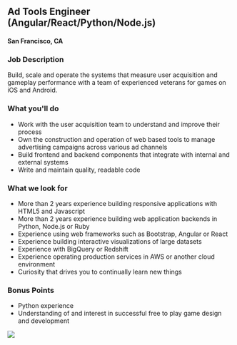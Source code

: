 ## Ad Tools Engineer (Angular/React/Python/Node.js)
#### San Francisco, CA

### Job Description
Build, scale and operate the systems that measure user acquisition and gameplay performance with a team of experienced veterans for games on iOS and Android.

### What you'll do
+ Work with the user acquisition team to understand and improve their process
+ Own the construction and operation of web based tools to manage advertising campaigns across various ad channels
+ Build frontend and backend components that integrate with internal and external systems
+ Write and maintain quality, readable code

### What we look for
+ More than 2 years experience building responsive applications with HTML5 and Javascript
+ More than 2  years experience building web application backends in Python, Node.js or Ruby
+ Experience using web frameworks such as Bootstrap, Angular or React
+ Experience building interactive visualizations of large datasets
+ Experience with BigQuery or Redshift
+ Experience operating production services in AWS or another cloud environment
+ Curiosity that drives you to continually learn new things

### Bonus Points
+ Python experience
+ Understanding of and interest in successful free to play game design and development


[<img src='https://dabuttonfactory.com/button.png?t=Apply&f=Calibri-Bold&ts=24&tc=fff&tshs=1&tshc=000&hp=20&vp=8&c=5&bgt=gradient&bgc=3d85c6&ebgc=073763'>](https://letsrockit.co/users/auth/github?job_id=tjnuv09ssw-ad-tools-engineer-angular-react-python-node-js)
